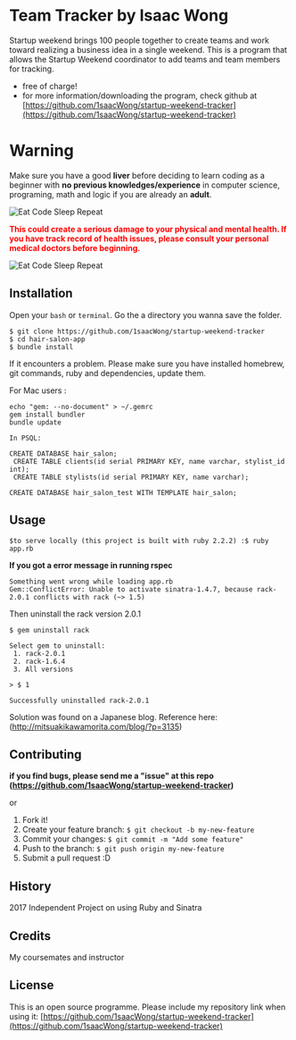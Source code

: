 # Team Tracker by Isaac Wong

Startup weekend brings 100 people together to create teams and work toward realizing a business idea in a single weekend. This is a program that allows the Startup Weekend coordinator to add teams and team members for tracking.

- free of charge!
- for more information/downloading the program, check github at [https://github.com/1saacWong/startup-weekend-tracker](https://github.com/1saacWong/startup-weekend-tracker)

# Warning

Make sure you have a good **liver** before deciding to learn coding as a beginner with **no previous knowledges/experience** in computer science, programing, math and logic if you are already an **adult**.

![Eat Code Sleep Repeat](http://juicebubble.co.za/wp-content/uploads/2015/11/eat-sleep-code-white.png "Eat Code No-Sleep Repeat")

<span style="color:red"> **This could create a serious damage to your physical and mental health. If you have track record of health issues, please consult your personal medical doctors before beginning.**
</span>

![Eat Code Sleep Repeat](http://www.merakapda.com/img/p/1/0/9/8/1098-home_default.jpg "Eat Code No-Sleep Repeat")


## Installation

Open your `bash` or `terminal`. Go the a directory you wanna save the folder.

```
$ git clone https://github.com/1saacWong/startup-weekend-tracker
$ cd hair-salon-app
$ bundle install

```

If it encounters a problem. Please make sure you have installed homebrew, git commands, ruby and dependencies, update them.

For Mac users :

```
echo "gem: --no-document" > ~/.gemrc
gem install bundler
bundle update

```

```
In PSQL:

CREATE DATABASE hair_salon;
 CREATE TABLE clients(id serial PRIMARY KEY, name varchar, stylist_id int);
 CREATE TABLE stylists(id serial PRIMARY KEY, name varchar);

CREATE DATABASE hair_salon_test WITH TEMPLATE hair_salon;

```
## Usage

```
$to serve locally (this project is built with ruby 2.2.2) :$ ruby app.rb

```

**If you got a error message in running rspec**

```
Something went wrong while loading app.rb
Gem::ConflictError: Unable to activate sinatra-1.4.7, because rack-2.0.1 conflicts with rack (~> 1.5)

```

Then uninstall the rack version 2.0.1

```
$ gem uninstall rack

Select gem to uninstall:
 1. rack-2.0.1
 2. rack-1.6.4
 3. All versions

> $ 1

Successfully uninstalled rack-2.0.1
```
Solution was found on a Japanese blog. Reference here:
(http://mitsuakikawamorita.com/blog/?p=3135)


## Contributing

**if you find bugs, please send me a "issue" at this repo (https://github.com/1saacWong/startup-weekend-tracker)**

or


1. Fork it!
2. Create your feature branch: `$ git checkout -b my-new-feature`
3. Commit your changes: `$ git commit -m "Add some feature"`
4. Push to the branch: `$ git push origin my-new-feature`
5. Submit a pull request :D

## History

2017 Independent Project on using Ruby and Sinatra

## Credits

My coursemates and instructor

## License

This is an open source programme.
Please include my repository link when using it:
[https://github.com/1saacWong/startup-weekend-tracker](https://github.com/1saacWong/startup-weekend-tracker)
